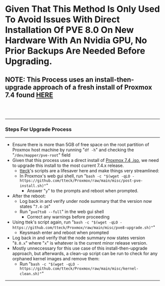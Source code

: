 # Given That This Method Is Only Used To Avoid Issues With Direct Installation Of PVE 8.0 On New Hardware With An Nvidia GPU, No Prior Backups Are Needed Before Upgrading.

## NOTE: This Process uses an install-then-upgrade approach of a fresh install of Proxmox 7.4 found [HERE](https://www.proxmox.com/en/downloads/proxmox-virtual-environment/iso/proxmox-ve-7-4-iso-installer)

<br><br>

-------------------------

### Steps For Upgrade Process
----------------------------------

- Ensure there is more than 5GB of free space on the root partition of Proxmox host machine by running "```df -h```" and checking the "```/dev/mapper/pve-root```" field
- Given that this process uses a direct install of [Proxmox 7.4 .iso](https://enterprise.proxmox.com/iso/proxmox-ve_7.4-1.iso), we need to upgrade this install to the most current 7.4.x release.
  - [tteck](https://tteck.github.io/Proxmox/)'s scripts are a lifesaver here and make things very streamlined:
  - In Proxmox's web gui shell, run "```bash -c "$(wget -qLO - https://github.com/tteck/Proxmox/raw/main/misc/post-pve-install.sh)"```"
    - Answer "```y```" to the prompts and reboot when prompted.
- After the reboot:
  - Log back in and verify under node summary that the version now states "```7.4-16```"
  - Run "```pve7to8 --full```" in the web gui shell
    - Correct any warnings before proceeding
- Using ttek's script again, run "```bash -c "$(wget -qLO - https://github.com/tteck/Proxmox/raw/main/misc/pve8-upgrade.sh)"```"
  - Keysmash enter and reboot when prompted
- Log back in and verify that the node summary now states version "```8.0.x```" where "```x```" is whatever is the current minor release version.
- Mostly unneccessary for this use case of this install-then-upgrade approach, but afterwards, a clean-up script can be run to check for any orphaned kernel images and remove them:
  - Run "```bash -c "$(wget -qLO - https://github.com/tteck/Proxmox/raw/main/misc/kernel-clean.sh)"```"

--------------------------